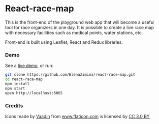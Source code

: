 # React-race-map
This is the front-end of the playground web app that will become a useful tool for race organizers in one day.
It is possible to create a live race map with necessary facilities such as medical points, water stations, etc.

Front-end is built using Leaflet, React and Redux libraries.

### Demo

See a [live demo](https://elenazimina.github.io/), or run:

```bash
git clone https://github.com/ElenaZimina/react-race-map.git
cd react-race-map
npm install
npm start
open http://localhost:5065
```

### Credits
Icons made by <a href="https://www.flaticon.com/authors/vaadin" title="Vaadin">Vaadin</a> from <a href="https://www.flaticon.com/" title="Flaticon">www.flaticon.com</a> is licensed by <a href="http://creativecommons.org/licenses/by/3.0/" title="Creative Commons BY 3.0" target="_blank">CC 3.0 BY</a>
